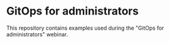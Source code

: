 # GitOps for administrators

This repository contains examples used during the "GitOps for administrators" webinar.
